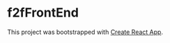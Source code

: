 # f2fFrontEnd

This project was bootstrapped with [Create React App](https://github.com/facebook/create-react-app).

